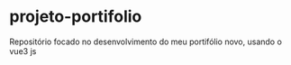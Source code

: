 # projeto-portifolio
Repositório focado no desenvolvimento do meu portifólio novo, usando o vue3 js
